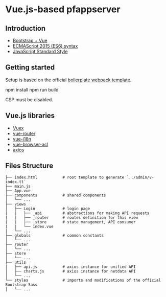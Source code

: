 # Vue.js-based pfappserver

## Introduction

* [Bootstrap + Vue](https://bootstrap-vue.js.org/) 
* [ECMAScript 2015 (ES6) syntax](https://babeljs.io/learn-es2015/)
* [JavaScript Standard Style](https://github.com/standard/standard/blob/master/docs/RULES-en.md)

## Getting started

Setup is based on the official [boilerplate webpack template](http://vuejs-templates.github.io/webpack/).

  npm install
  npm run build

CSP must be disabled.

## Vue.js libraries

* [Vuex](https://vuex.vuejs.org/)
* [vue-router](https://router.vuejs.org/)
* [vue-i18n](https://kazupon.github.io/vue-i18n/)
* [vue-browser-acl](https://github.com/mblarsen/vue-browser-acl)
* [axios](https://github.com/axios/axios)

## Files Structure

```
├── index.html           # root template to generate `../admin/v-index.tt`
├── main.js
├── App.vue
├── components           # shared components
│   └── ...
├── views
│   ├── Login            # login page
|   |   ├── _api         # abstractions for making API requests
|   |   ├── _router      # routes definition for this view
|   |   ├── _store       # state management, API consumer
|   |   └── index.vue
|   └── ...
├── globals              # common constants
│   └── ...
├── router
│   └── ...
├── store
│   └── ...
├── utils
|   ├── api.js           # axios instance for unified API
│   ├── charts.js        # axios instance for netdata API   
│   └── ...
└── styles               # imports and modifications of the official Bootstrap Sass
│   └── ...
```